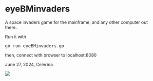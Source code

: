 eyeBMinvaders
=============


    

A space invaders game for the mainframe, and any other computer out there. 

Run it with 
<pre>go run eyeBMinvaders.go</pre>
then, connect with browser to localhost:8080  


  

June 27, 2024, Celerina

<img src="https://moshix.dynu.net/eyebminvaders.png">

